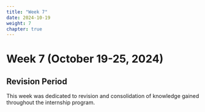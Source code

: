 ```yaml
---
title: "Week 7"
date: 2024-10-19
weight: 7
chapter: true
---
```


# Week 7 (October 19-25, 2024)

## Revision Period

This week was dedicated to revision and consolidation of knowledge gained throughout the internship program.